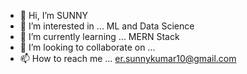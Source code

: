 - 👋 Hi, I’m SUNNY
- 👀 I’m interested in ... ML and Data Science
- 🌱 I’m currently learning ... MERN Stack
- 💞️ I’m looking to collaborate on ... 
- 📫 How to reach me ... er.sunnykumar10@gmail.com

<!---
SUNNY19362/SUNNY19362 is a ✨ special ✨ repository because its `README.md` (this file) appears on your GitHub profile.
You can click the Preview link to take a look at your changes.
--->
